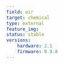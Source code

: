 ```yaml
---
field: air
target: chemical
type: external
feature_img:
status: stable
versions:
    hardware: 2.1
    firmware: 0.9.8
---
```

